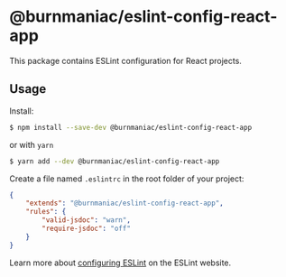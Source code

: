 # @burnmaniac/eslint-config-react-app

This package contains ESLint configuration for React projects.

## Usage

Install:

```sh
$ npm install --save-dev @burnmaniac/eslint-config-react-app
```

or with `yarn`

```sh
$ yarn add --dev @burnmaniac/eslint-config-react-app
```

Create a file named `.eslintrc` in the root folder of your project:

```json
{
    "extends": "@burnmaniac/eslint-config-react-app",
    "rules": {
        "valid-jsdoc": "warn",
        "require-jsdoc": "off"
    }
}
```

Learn more about [configuring ESLint](http://eslint.org/docs/user-guide/configuring) on the ESLint website.
